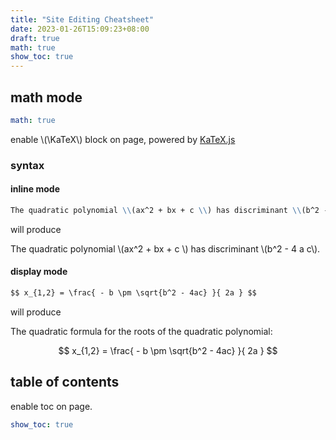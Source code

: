```yaml
---
title: "Site Editing Cheatsheet"
date: 2023-01-26T15:09:23+08:00
draft: true
math: true
show_toc: true
---
```


## math mode

```yaml
math: true
```
enable \\(\KaTeX\\) block on page, powered by [KaTeX.js](https://katex.org/)


### syntax

#### inline mode

```md
The quadratic polynomial \\(ax^2 + bx + c \\) has discriminant \\(b^2 - 4 a c\\).
```

will produce

The quadratic polynomial \\(ax^2 + bx + c \\) has discriminant \\(b^2 - 4 a c\\).


#### display mode

```md
$$ x_{1,2} = \frac{ - b \pm \sqrt{b^2 - 4ac} }{ 2a } $$
```

will produce

The quadratic formula for the roots of the quadratic polynomial:

$$ x_{1,2} = \frac{ - b \pm \sqrt{b^2 - 4ac} }{ 2a } $$

## table of contents

enable toc on page.

```yaml
show_toc: true
```

